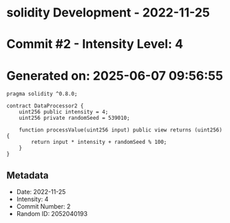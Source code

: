 ﻿# solidity Development - 2022-11-25
# Commit #2 - Intensity Level: 4
# Generated on: 2025-06-07 09:56:55
```solidity
pragma solidity ^0.8.0;

contract DataProcessor2 {
    uint256 public intensity = 4;
    uint256 private randomSeed = 539010;

    function processValue(uint256 input) public view returns (uint256) {
        return input * intensity + randomSeed % 100;
    }
}
```
## Metadata
- Date: 2022-11-25
- Intensity: 4
- Commit Number: 2
- Random ID: 2052040193
